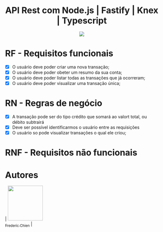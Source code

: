 <h1 align="center"> API Rest com Node.js | Fastify | Knex | Typescript</h1>

<p align="center">
<img loading="lazy" src="http://img.shields.io/static/v1?label=STATUS&message=EM%20DESENVOLVIMENTO&color=GREEN&style=for-the-badge"/>
</p>


# RF - Requisitos funcionais

- [x] O usuário deve poder criar uma nova transação;
- [x] O usuário deve poder obeter um resumo da sua conta;
- [x] O usuário deve poder listar todas as transações que já ocorreram;
- [x] O usuário deve poder visualizar uma transação única;

# RN - Regras de negócio

- [x] A transação pode ser do tipo crédito que somará ao valort total, ou débito subtrairá
- [x] Deve ser possível identificarmos o usuário entre as requisições
- [x] O usuário so pode visualizar transações o qual ele criou;

# RNF - Requisitos não funcionais

# Autores

| [<img loading="lazy" src="https://avatars.githubusercontent.com/u/2467690?v=4" width=115><br><sub>Frederic Chien</sub>](https://github.com/fredchien) |